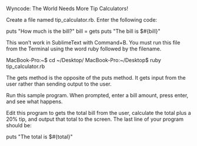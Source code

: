 Wyncode: The World Needs More Tip Calculators!

Create a file named tip_calculator.rb. Enter the following code:

puts "How much is the bill?"
bill = gets
puts "The bill is $#{bill}"

This won’t work in SublimeText with Command+B. You must run this file from the Terminal using the word ruby followed by the filename.

MacBook-Pro:~$ cd ~/Desktop/
MacBook-Pro:~/Desktop$ ruby tip_calculator.rb

The gets method is the opposite of the puts method. It gets input from the user rather than sending output to the user.

Run this sample program. When prompted, enter a bill amount, press enter, and see what happens.

Edit this program to gets the total bill from the user, calculate the total plus a 20% tip, and output that total to the screen. The last line of your program should be:

puts "The total is $#{total}"
